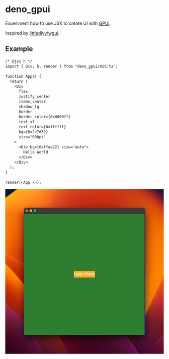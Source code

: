 # deno_gpui

Experiment how to use JSX to create UI with [GPUI](https://github.com/zed-industries/zed/tree/main/crates/gpui).

Inspired by [littledivy/wgui](https://github.com/littledivy/wgui).

## Example

```tsx
/* @jsx h */
import { Div, h, render } from "deno_gpui/mod.ts";

function App() {
  return (
    <Div
      flex
      justify_center
      items_center
      shadow_lg
      border
      border_color={0x0000ff}
      text_xl
      text_color={0xffffff}
      bg={0x2e7d32}
      size="600px"
    >
      <Div bg={0xffaa22} size="auto">
        Hello World
      </Div>
    </Div>
  );
}

render(<App />);
```

![](./capture.png)
